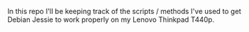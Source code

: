 In this repo I'll be keeping track of the scripts / methods I've used to get
Debian Jessie to work properly on my Lenovo Thinkpad T440p.
